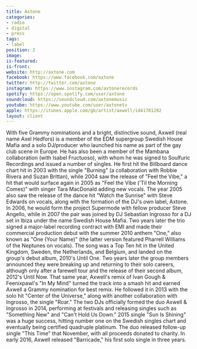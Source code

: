 ```yaml
---
title: Axtone
categories:
- radio
- digital
- press
tags:
- label
position: 2
image:
is-featured:
is-front:
website: http://axtone.com
facebook: https://www.facebook.com/axtone
twitter: http://twitter.com/axtone
instagram: https://www.instagram.com/axtonerecords
spotify: https://open.spotify.com/user/axtone
soundcloud: https://soundcloud.com/axtonemusic
youtube: https://www.youtube.com/user/axtonetv
apple: https://itunes.apple.com/gb/artist/axwell/id41781292
layout: client
---
```


With five Grammy nominations and a bright, distinctive sound, Axwell (real name Axel Hedfors) is a member of the EDM supergroup Swedish House Mafia and a solo DJ/producer who launched his name as part of the gay club scene in Europe. He has also been a member of the Mambana collaboration (with Isabel Fructuoso), with whom he was signed to Soulfuric Recordings and issued a number of singles. He first hit the Billboard dance chart hit in 2003 with the single "Burning" (a collaboration with Robbie Rivera and Suzan Brittan), while 2004 saw the release of "Feel the Vibe," a hit that would surface again in 2005 as "Feel the Vibe ('Til the Morning Comes)" with singer Tara MacDonald adding new vocals. The year 2005 also saw the release of the dance hit "Watch the Sunrise" with Steve Edwards on vocals, along with the formation of the DJ's own label, Axtone. In 2006, he would form the project Supermode with fellow producer Steve Angello, while in 2007 the pair was joined by DJ Sebastian Ingrosso for a DJ set in Ibiza under the name Swedish House Mafia. Two years later the trio signed a major-label recording contract with EMI and made their commercial production debut with the summer 2010 anthem "One," also known as "One (Your Name)" (the latter version featured Pharrell Williams of the Neptunes on vocals). The song was a Top Ten hit in the United Kingdom, Sweden, the Netherlands, and Belgium, and landed on the group's debut album, 2010's Until One. Two years later the group members announced they were breaking up and returning to their solo careers, although only after a farewell tour and the release of their second album, 2012's Until Now. That same year, Axwell's remix of Ivan Gough & Feenixpawl's "In My Mind" turned the track into a smash hit and earned Axwell a Grammy nomination for best remix. He followed it in 2013 with the solo hit "Center of the Universe," along with another collaboration with Ingrosso, the single "Roar." The two DJs officially formed the duo Axwell & Ingrosso in 2014, performing at festivals and releasing singles such as "Something New" and "Can't Hold Us Down." 2015 single "Sun Is Shining" was a huge success, hitting number one on the Swedish singles chart and eventually being certified quadruple platinum. The duo released follow-up single "This Time" that November, with all proceeds donated to charity. In early 2016, Axwell released "Barricade," his first solo single in three years.